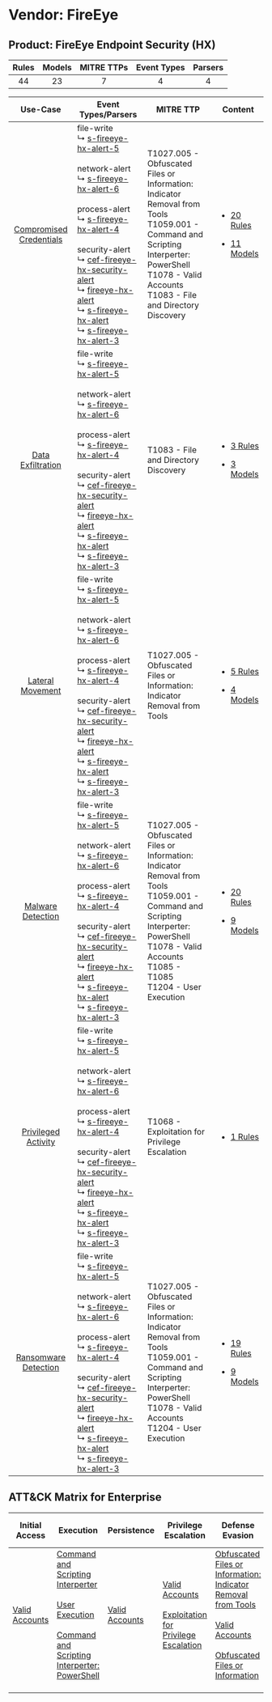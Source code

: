 Vendor: FireEye
===============
Product: FireEye Endpoint Security (HX)
---------------------------------------
| Rules | Models | MITRE TTPs | Event Types | Parsers |
|:-----:|:------:|:----------:|:-----------:|:-------:|
|  44   |   23   |     7      |      4      |    4    |

|                                  Use-Case                                  | Event Types/Parsers                                                                                                                                                                                                                                                                                                                                                                                                                                                                                                                                                                                                                          | MITRE TTP                                                                                                                                                                                                       | Content                                                                                                                                     |
|:--------------------------------------------------------------------------:| -------------------------------------------------------------------------------------------------------------------------------------------------------------------------------------------------------------------------------------------------------------------------------------------------------------------------------------------------------------------------------------------------------------------------------------------------------------------------------------------------------------------------------------------------------------------------------------------------------------------------------------------- | --------------------------------------------------------------------------------------------------------------------------------------------------------------------------------------------------------------- | ------------------------------------------------------------------------------------------------------------------------------------------- |
| [Compromised Credentials](../../../UseCases/uc_compromised_credentials.md) |  file-write<br> ↳ [s-fireeye-hx-alert-5](Parsers/parserContent_s-fireeye-hx-alert-5.md)<br><br> network-alert<br> ↳ [s-fireeye-hx-alert-6](Parsers/parserContent_s-fireeye-hx-alert-6.md)<br><br> process-alert<br> ↳ [s-fireeye-hx-alert-4](Parsers/parserContent_s-fireeye-hx-alert-4.md)<br><br> security-alert<br> ↳ [cef-fireeye-hx-security-alert](Parsers/parserContent_cef-fireeye-hx-security-alert.md)<br> ↳ [fireeye-hx-alert](Parsers/parserContent_fireeye-hx-alert.md)<br> ↳ [s-fireeye-hx-alert](Parsers/parserContent_s-fireeye-hx-alert.md)<br> ↳ [s-fireeye-hx-alert-3](Parsers/parserContent_s-fireeye-hx-alert-3.md)<br> | T1027.005 - Obfuscated Files or Information: Indicator Removal from Tools<br>T1059.001 - Command and Scripting Interperter: PowerShell<br>T1078 - Valid Accounts<br>T1083 - File and Directory Discovery<br>    | [<ul><li>20 Rules</li></ul><ul><li>11 Models</li></ul>](Rules_Models/r_m_fireeye_fireeye_endpoint_security_(hx)_Compromised_Credentials.md) |
|       [Data Exfiltration](../../../UseCases/uc_data_exfiltration.md)       |  file-write<br> ↳ [s-fireeye-hx-alert-5](Parsers/parserContent_s-fireeye-hx-alert-5.md)<br><br> network-alert<br> ↳ [s-fireeye-hx-alert-6](Parsers/parserContent_s-fireeye-hx-alert-6.md)<br><br> process-alert<br> ↳ [s-fireeye-hx-alert-4](Parsers/parserContent_s-fireeye-hx-alert-4.md)<br><br> security-alert<br> ↳ [cef-fireeye-hx-security-alert](Parsers/parserContent_cef-fireeye-hx-security-alert.md)<br> ↳ [fireeye-hx-alert](Parsers/parserContent_fireeye-hx-alert.md)<br> ↳ [s-fireeye-hx-alert](Parsers/parserContent_s-fireeye-hx-alert.md)<br> ↳ [s-fireeye-hx-alert-3](Parsers/parserContent_s-fireeye-hx-alert-3.md)<br> | T1083 - File and Directory Discovery<br>                                                                                                                                                                        | [<ul><li>3 Rules</li></ul><ul><li>3 Models</li></ul>](Rules_Models/r_m_fireeye_fireeye_endpoint_security_(hx)_Data_Exfiltration.md)         |
|        [Lateral Movement](../../../UseCases/uc_lateral_movement.md)        |  file-write<br> ↳ [s-fireeye-hx-alert-5](Parsers/parserContent_s-fireeye-hx-alert-5.md)<br><br> network-alert<br> ↳ [s-fireeye-hx-alert-6](Parsers/parserContent_s-fireeye-hx-alert-6.md)<br><br> process-alert<br> ↳ [s-fireeye-hx-alert-4](Parsers/parserContent_s-fireeye-hx-alert-4.md)<br><br> security-alert<br> ↳ [cef-fireeye-hx-security-alert](Parsers/parserContent_cef-fireeye-hx-security-alert.md)<br> ↳ [fireeye-hx-alert](Parsers/parserContent_fireeye-hx-alert.md)<br> ↳ [s-fireeye-hx-alert](Parsers/parserContent_s-fireeye-hx-alert.md)<br> ↳ [s-fireeye-hx-alert-3](Parsers/parserContent_s-fireeye-hx-alert-3.md)<br> | T1027.005 - Obfuscated Files or Information: Indicator Removal from Tools<br>                                                                                                                                   | [<ul><li>5 Rules</li></ul><ul><li>4 Models</li></ul>](Rules_Models/r_m_fireeye_fireeye_endpoint_security_(hx)_Lateral_Movement.md)          |
|       [Malware Detection](../../../UseCases/uc_malware_detection.md)       |  file-write<br> ↳ [s-fireeye-hx-alert-5](Parsers/parserContent_s-fireeye-hx-alert-5.md)<br><br> network-alert<br> ↳ [s-fireeye-hx-alert-6](Parsers/parserContent_s-fireeye-hx-alert-6.md)<br><br> process-alert<br> ↳ [s-fireeye-hx-alert-4](Parsers/parserContent_s-fireeye-hx-alert-4.md)<br><br> security-alert<br> ↳ [cef-fireeye-hx-security-alert](Parsers/parserContent_cef-fireeye-hx-security-alert.md)<br> ↳ [fireeye-hx-alert](Parsers/parserContent_fireeye-hx-alert.md)<br> ↳ [s-fireeye-hx-alert](Parsers/parserContent_s-fireeye-hx-alert.md)<br> ↳ [s-fireeye-hx-alert-3](Parsers/parserContent_s-fireeye-hx-alert-3.md)<br> | T1027.005 - Obfuscated Files or Information: Indicator Removal from Tools<br>T1059.001 - Command and Scripting Interperter: PowerShell<br>T1078 - Valid Accounts<br>T1085 - T1085<br>T1204 - User Execution<br> | [<ul><li>20 Rules</li></ul><ul><li>9 Models</li></ul>](Rules_Models/r_m_fireeye_fireeye_endpoint_security_(hx)_Malware_Detection.md)        |
|     [Privileged Activity](../../../UseCases/uc_privileged_activity.md)     |  file-write<br> ↳ [s-fireeye-hx-alert-5](Parsers/parserContent_s-fireeye-hx-alert-5.md)<br><br> network-alert<br> ↳ [s-fireeye-hx-alert-6](Parsers/parserContent_s-fireeye-hx-alert-6.md)<br><br> process-alert<br> ↳ [s-fireeye-hx-alert-4](Parsers/parserContent_s-fireeye-hx-alert-4.md)<br><br> security-alert<br> ↳ [cef-fireeye-hx-security-alert](Parsers/parserContent_cef-fireeye-hx-security-alert.md)<br> ↳ [fireeye-hx-alert](Parsers/parserContent_fireeye-hx-alert.md)<br> ↳ [s-fireeye-hx-alert](Parsers/parserContent_s-fireeye-hx-alert.md)<br> ↳ [s-fireeye-hx-alert-3](Parsers/parserContent_s-fireeye-hx-alert-3.md)<br> | T1068 - Exploitation for Privilege Escalation<br>                                                                                                                                                               | [<ul><li>1 Rules</li></ul>](Rules_Models/r_m_fireeye_fireeye_endpoint_security_(hx)_Privileged_Activity.md)                                 |
|    [Ransomware Detection](../../../UseCases/uc_ransomware_detection.md)    |  file-write<br> ↳ [s-fireeye-hx-alert-5](Parsers/parserContent_s-fireeye-hx-alert-5.md)<br><br> network-alert<br> ↳ [s-fireeye-hx-alert-6](Parsers/parserContent_s-fireeye-hx-alert-6.md)<br><br> process-alert<br> ↳ [s-fireeye-hx-alert-4](Parsers/parserContent_s-fireeye-hx-alert-4.md)<br><br> security-alert<br> ↳ [cef-fireeye-hx-security-alert](Parsers/parserContent_cef-fireeye-hx-security-alert.md)<br> ↳ [fireeye-hx-alert](Parsers/parserContent_fireeye-hx-alert.md)<br> ↳ [s-fireeye-hx-alert](Parsers/parserContent_s-fireeye-hx-alert.md)<br> ↳ [s-fireeye-hx-alert-3](Parsers/parserContent_s-fireeye-hx-alert-3.md)<br> | T1027.005 - Obfuscated Files or Information: Indicator Removal from Tools<br>T1059.001 - Command and Scripting Interperter: PowerShell<br>T1078 - Valid Accounts<br>T1204 - User Execution<br>                  | [<ul><li>19 Rules</li></ul><ul><li>9 Models</li></ul>](Rules_Models/r_m_fireeye_fireeye_endpoint_security_(hx)_Ransomware_Detection.md)     |

ATT&CK Matrix for Enterprise
----------------------------
| Initial Access                                                      | Execution                                                                                                                                                                                                                                                       | Persistence                                                         | Privilege Escalation                                                                                                                                          | Defense Evasion                                                                                                                                                                                                                                                               | Credential Access | Discovery                                                                         | Lateral Movement | Collection | Command and Control | Exfiltration | Impact |
| ------------------------------------------------------------------- | --------------------------------------------------------------------------------------------------------------------------------------------------------------------------------------------------------------------------------------------------------------- | ------------------------------------------------------------------- | ------------------------------------------------------------------------------------------------------------------------------------------------------------- | ----------------------------------------------------------------------------------------------------------------------------------------------------------------------------------------------------------------------------------------------------------------------------- | ----------------- | --------------------------------------------------------------------------------- | ---------------- | ---------- | ------------------- | ------------ | ------ |
| [Valid Accounts](https://attack.mitre.org/techniques/T1078)<br><br> | [Command and Scripting Interperter](https://attack.mitre.org/techniques/T1059)<br><br>[User Execution](https://attack.mitre.org/techniques/T1204)<br><br>[Command and Scripting Interperter: PowerShell](https://attack.mitre.org/techniques/T1059/001)<br><br> | [Valid Accounts](https://attack.mitre.org/techniques/T1078)<br><br> | [Valid Accounts](https://attack.mitre.org/techniques/T1078)<br><br>[Exploitation for Privilege Escalation](https://attack.mitre.org/techniques/T1068)<br><br> | [Obfuscated Files or Information: Indicator Removal from Tools](https://attack.mitre.org/techniques/T1027/005)<br><br>[Valid Accounts](https://attack.mitre.org/techniques/T1078)<br><br>[Obfuscated Files or Information](https://attack.mitre.org/techniques/T1027)<br><br> |                   | [File and Directory Discovery](https://attack.mitre.org/techniques/T1083)<br><br> |                  |            |                     |              |        |